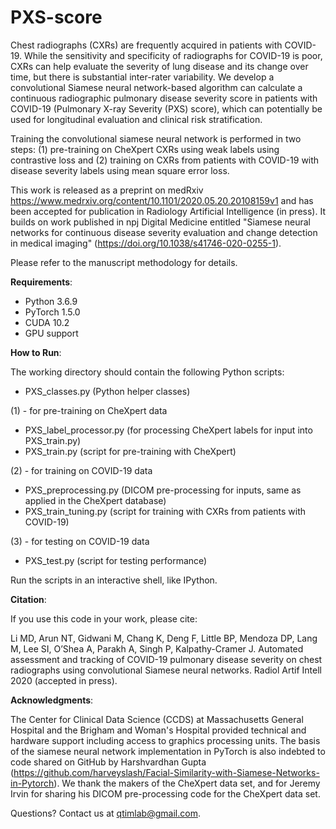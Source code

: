 # PXS-score

Chest radiographs (CXRs) are frequently acquired in patients with COVID-19. While the sensitivity and specificity of radiographs for COVID-19 is poor, CXRs can help evaluate the severity of lung disease and its change over time, but there is substantial inter-rater variability. We develop a convolutional Siamese neural network-based algorithm can calculate a continuous radiographic pulmonary disease severity score in patients with COVID-19 (Pulmonary X-ray Severity (PXS) score), which can potentially be used for longitudinal evaluation and clinical risk stratification.

Training the convolutional siamese neural network is performed in two steps: (1) pre-training on CheXpert CXRs using weak labels using contrastive loss and (2) training on CXRs from patients with COVID-19 with disease severity labels using mean square error loss.

This work is released as a preprint on medRxiv https://www.medrxiv.org/content/10.1101/2020.05.20.20108159v1 and has been accepted for publication in Radiology Artificial Intelligence (in press). It builds on work published in npj Digital Medicine entitled "Siamese neural networks for continuous disease severity evaluation and change detection in medical imaging" (https://doi.org/10.1038/s41746-020-0255-1).

Please refer to the manuscript methodology for details. 

**Requirements**: 

- Python 3.6.9
- PyTorch 1.5.0
- CUDA 10.2
- GPU support

**How to Run**:

The working directory should contain the following Python scripts:

- PXS_classes.py (Python helper classes)

(1) - for pre-training on CheXpert data
- PXS_label_processor.py (for processing CheXpert labels for input into PXS_train.py)
- PXS_train.py (script for pre-training with CheXpert)

(2) - for training on COVID-19 data
- PXS_preprocessing.py (DICOM pre-processing for inputs, same as applied in the CheXpert database)
- PXS_train_tuning.py (script for training with CXRs from patients with COVID-19)

(3) - for testing on COVID-19 data
- PXS_test.py (script for testing performance)

Run the scripts in an interactive shell, like IPython. 

**Citation**:

If you use this code in your work, please cite: 

Li MD, Arun NT, Gidwani M, Chang K, Deng F, Little BP, Mendoza DP, Lang M, Lee SI, O’Shea A, Parakh A, Singh P, Kalpathy-Cramer J. Automated assessment and tracking of COVID-19 pulmonary disease severity on chest radiographs using convolutional Siamese neural networks. Radiol Artif Intell 2020 (accepted in press).

**Acknowledgments**:

The Center for Clinical Data Science (CCDS) at Massachusetts General Hospital and the Brigham and Woman's Hospital provided technical and hardware support including access to graphics processing units. The basis of the siamese neural network implementation in PyTorch is also indebted to code shared on GitHub by Harshvardhan Gupta (https://github.com/harveyslash/Facial-Similarity-with-Siamese-Networks-in-Pytorch). We thank the makers of the CheXpert data set, and for Jeremy Irvin for sharing his DICOM pre-processing code for the CheXpert data set. 

Questions? Contact us at qtimlab@gmail.com.



